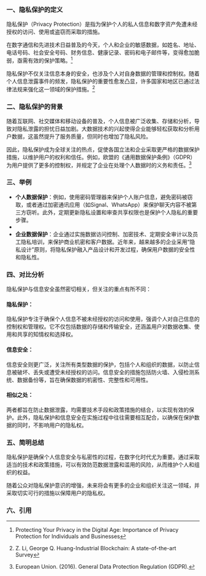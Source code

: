 ### 一、隐私保护的定义

隐私保护（Privacy Protection）是指为保护个人的私人信息和数字资产免遭未经授权的访问、使用或盗窃而采取的措施。

在数字通信和先进技术日益普及的今天，个人和企业的敏感数据，如姓名、地址、电话号码、社会安全号码、财务信息、健康记录、密码和电子邮件等，变得愈加脆弱，亟需有效的保护策略。[^1]

隐私保护不仅关注信息本身的安全，也涉及个人对自身数据的管理和控制权。随着个人信息泄露事件的频发，隐私保护的重要性愈发凸显，许多国家和地区已通过法律法规来强化这一领域的保护措施。[^2]

### 二、隐私保护的背景

随着互联网、社交媒体和移动设备的普及，个人信息被广泛收集、存储和分析，导致对隐私泄露的担忧日益加剧。大数据技术的兴起使得企业能够轻松获取和分析用户数据，这虽然提升了服务质量，但同时也增加了隐私风险。

因此，隐私保护成为全球关注的热点，促使各国立法和企业采取更严格的数据保护措施，以维护用户的权利和信任。例如，欧盟的《通用数据保护条例》（GDPR）为用户提供了更多的控制权，并规定了企业在处理个人数据时的义务和责任。[^3]

### 三、举例

+ **个人数据保护**：例如，使用密码管理器来保护个人账户信息，避免密码被窃取，或者通过加密通讯应用（如Signal、WhatsApp）来保护聊天内容不被第三方窃听。此外，定期更新隐私设置和审查共享权限也是保护个人隐私的重要步骤。
+ 
+ **企业数据保护**：企业通过实施数据访问控制、加密技术、定期安全审计以及员工隐私培训，来保护商业机密和客户数据。近年来，越来越多的企业采用“隐私设计”原则，将隐私保护融入产品设计和开发过程，确保用户数据的安全性和隐私性。

### 四、对比分析

隐私保护与信息安全虽然密切相关，但关注的重点有所不同：

#### 隐私保护：

隐私保护专注于确保个人信息不被未经授权的访问和使用，强调个人对自己信息的控制权和管理权。它不仅包括数据的存储和传输安全，还涵盖用户对数据收集、使用和共享的知情权和选择权。

#### 信息安全：

信息安全则更广泛，关注所有类型数据的保护，包括个人和组织的数据，以防止信息被破坏、丢失或遭受未经授权的访问。信息安全的措施包括防火墙、入侵检测系统、数据备份等，旨在确保数据的机密性、完整性和可用性。

#### 相似之处：

两者都旨在防止数据泄露，均需要技术手段和政策措施的结合，以实现有效的保护。此外，隐私保护和信息安全在实施过程中往往需要相互配合，以确保在保护数据的同时，不影响用户的隐私权。

### 五、简明总结

隐私保护是确保个人信息安全与私密性的过程，在数字化时代尤为重要。通过采取适当的技术和政策措施，可以有效防范数据泄露和滥用的风险，从而维护个人和组织的权益。

随着公众对隐私保护意识的增强，未来将会有更多的企业和组织关注这一领域，并采取切实可行的措施以保障用户的隐私权。

### 六、引用

[^1]: Protecting Your Privacy in the Digital Age: Importance of Privacy Protection for Individuals and Businesses  
[^2]: Z. Li, George Q. Huang-Industrial Blockchain: A state-of-the-art Survey  
[^3]:European Union. (2016). General Data Protection Regulation (GDPR).

